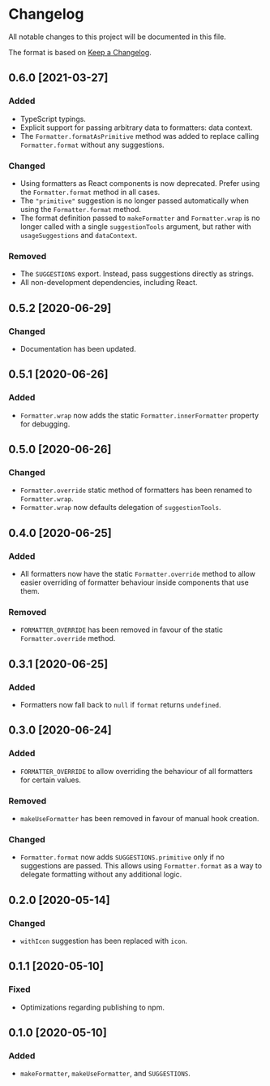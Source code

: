 # Changelog

All notable changes to this project will be documented in this file.

The format is based on [Keep a Changelog](https://keepachangelog.com/en/1.0.0/).

## 0.6.0 [2021-03-27]

### Added

- TypeScript typings.
- Explicit support for passing arbitrary data to formatters: data context.
- The `Formatter.formatAsPrimitive` method was added to replace calling `Formatter.format` without any suggestions.

### Changed

- Using formatters as React components is now deprecated. Prefer using the `Formatter.format` method in all cases.
- The `"primitive"` suggestion is no longer passed automatically when using the `Formatter.format` method.
- The format definition passed to `makeFormatter` and `Formatter.wrap` is no longer called with a single `suggestionTools` argument, but rather with `usageSuggestions` and `dataContext`.

### Removed

- The `SUGGESTIONS` export. Instead, pass suggestions directly as strings.
- All non-development dependencies, including React.

## 0.5.2 [2020-06-29]

### Changed

- Documentation has been updated.

## 0.5.1 [2020-06-26]

### Added

- `Formatter.wrap` now adds the static `Formatter.innerFormatter` property for debugging.

## 0.5.0 [2020-06-26]

### Changed

- `Formatter.override` static method of formatters has been renamed to `Formatter.wrap`.
- `Formatter.wrap` now defaults delegation of `suggestionTools`.

## 0.4.0 [2020-06-25]

### Added

- All formatters now have the static `Formatter.override` method to allow easier overriding of formatter behaviour inside components that use them.

### Removed

- `FORMATTER_OVERRIDE` has been removed in favour of the static `Formatter.override` method.

## 0.3.1 [2020-06-25]

### Added

- Formatters now fall back to `null` if `format` returns `undefined`.

## 0.3.0 [2020-06-24]

### Added

- `FORMATTER_OVERRIDE` to allow overriding the behaviour of all formatters for certain values.

### Removed

- `makeUseFormatter` has been removed in favour of manual hook creation.

### Changed

- `Formatter.format` now adds `SUGGESTIONS.primitive` only if no suggestions are passed. This allows using `Formatter.format` as a way to delegate formatting without any additional logic.

## 0.2.0 [2020-05-14]

### Changed

- `withIcon` suggestion has been replaced with `icon`.

## 0.1.1 [2020-05-10]

### Fixed

- Optimizations regarding publishing to npm.

## 0.1.0 [2020-05-10]

### Added

- `makeFormatter`, `makeUseFormatter`, and `SUGGESTIONS`.
